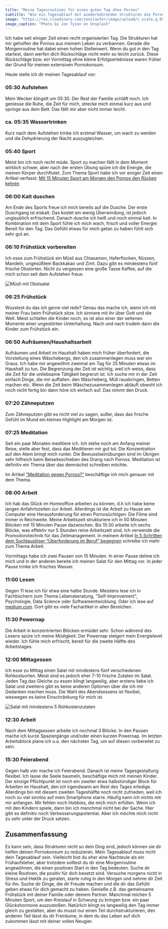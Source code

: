 ```yaml
---
title: "Meine Tagesroutinen für einen guten Tag ohne Pornos"
subtitle: "Wie ein Tagesablauf mit wiederkehrenden Strukturen die Pornos auf Distanz hält"
image: "https://res.cloudinary.com/jenslaufer/image/upload/c_scale,q_65,w_800/v1583997083/jon-tyson-JP94StOO1P8-unsplash.jpg"
image_caption: "Photo by Jon Tyson on Unsplash"
---
```


Ich habe seit einiger Zeit einen recht organisierten Tag. Die Strukturen hat mir geholfen die Pornos aus meinem Leben zu verbannen. Gerade die Morgenroutine hat dabei einen hohen Stellenwert. Wenn du gut in den Tag startest, dann werfen dich Rückschläge nicht mehr so leicht zurück. Diese Rückschläge bzw. ein Vormittag ohne kleine Erfolgserlebnisse waren früher der Grund für meinen extensiven Pornokonsum.

Heute stelle ich dir meinen Tagesablauf vor:

### 05:30 Aufstehen

Mein Wecker klingelt um 05:30. Der Rest der Familie schläft noch. Ich geniesse die Ruhe, die Zeit für mich, strecke mich einmal kurz aus und springe aus dem Bett. Das fällt mir aber nicht immer leicht.

### ca. 05:35 Wassertrinken

Kurz nach dem Aufstehen trinke ich erstmal Wasser, um wach zu werden und die Dehydrierung der Nacht auszugleichen.

### 05:40 Sport

Meist bin ich noch recht müde. Sport zu machen fällt in dem Moment wirklich schwer, aber nach der ersten Übung spüre ich die Energie, die meinen Körper durchflutet. Zum Thema Sport habe ich vor einiger Zeit einen Artikel verfasst: [Mit 15 Minuten Sport am Morgen den Pornos den Rücken kehren](/blog/mit_15_minuten_sport_morgens_den_pornos_den_ruecken_kehren.html)

### 06:00 Kalt duschen

Am Ende des Sports freue ich mich bereits auf die Dusche. Der erste Duschgang ist eiskalt. Das kostet ein wenig Überwindung, ist jedoch unglaublich erfrischend. Danach dusche ich heiß und noch einmal kalt. In Kombination mit dem Sport fühle ich mich wach, frisch und voller Energie: Bereit für den Tag. Das Gefühl etwas für mich getan zu haben fühlt sich sehr gut an.

### 06:10 Frühstück vorbereiten

Ich esse zum Frühstück ein Müsli aus Chiasamen, Haferflocken, Nüssen, Mandeln, ungesüßtem Backkakao und Zimt. Dazu gibt es mindestens fünf frische Obstorten. Nicht zu vergessen eine große Tasse Kaffee, auf die mich schon seit dem Aufstehen freue.

![Müsli mit Obstsalat](https://res.cloudinary.com/jenslaufer/image/upload/c_scale,w_600/v1583999731/IMG_20190216_094053._jpg.jpg)

### 06:25 Frühstück

Wusstest du das ich gerne viel rede? Genau das mache ich, wenn ich mit meiner Frau beim Frühstück sitze. Ich sinniere mit ihr über Gott und die Welt. Meist schlafen die Kinder noch, es ist also einer der seltenen Momente einer ungestörten Unterhaltung. Nach und nach trudeln dann die Kinder zum Frühstück ein.

### 06:50 Aufräumen/Haushaltsarbeit

Aufräumen und Arbeit im Haushalt haben mich früher überfordert, die Vorstellung eines Wäschebergs, den ich zusammenlegen muss war ein Graus. Ich habe mir angewöhnt zweimal am Tag für 25 Minuten etwas im Haushalt zu tun. Die Begrenzung der Zeit ist wichtig, weil ich weiss, dass die Zeit für die unliebsame Tätigkeit begrenzt ist. Ich suche mir in der Zeit einfach Dinge, die mir auffallen: den Wäscheberg, Müll rausbringen, Betten machen etc. Wenn die Zeit beim Wäschezusammenlegen abläuft obwohl ich noch nicht fertig bin dann höre ich einfach auf. Das nimmt den Druck.

### 07:20 Zähneputzen

Zum Zähneputzen gibt es nicht viel zu sagen, außer, dass das frische Gefühl im Mund ein kleines Highlight am Morgen ist.

### 07:25 Meditation

Seit ein paar Monaten meditiere ich. Ich stehe noch am Anfang meiner Reise, stelle aber fest, dass das Meditieren mir gut tut. Die Konzentration auf den Atem bringt mich runter. Die Bewusstseinübungen sind im Übrigen sehr hilfreich beim Beiseiteschieben des Drang nach Pornos. Meditation ist definitiv ein Thema über das demnächst schreiben möchte.

Im Artikel ["Meditation gegen Pornos?"](/blog/meditation_gegen_pornos.html) beschäftige ich mich genauer mit dem Thema.

### 08:00 Arbeit

Ich hab das Glück im Homeoffice arbeiten zu können, d.h ich habe keine langen Anfahrtszeiten zur Arbeit. Allerdings ist die Arbeit zu Hause am Computer eine Herausforderung für einen Pornosüchtigen: Die Filme sind immer in Reichweite.
Meine Arbeitszeit strukturiere ich in 50 Minuten Blöcken mit 15 Minuten Pause dazwischen. Bis 15:30 arbeite ich sechs Blöcke, was effektiv nur 5 Stunden reine Arbeitszeit sind. Ich verwende die Promodorotechnik für das Zeitmanagement. In meinem Artikel [In 5 Schritten dem Suchtauslöser “Überforderung im Beruf” begegnen](https://poretreat.de/blog/In_5_schritten_dem_suchtausloeser_ueberforderung_im_beruf_begegnen.html) schreibe ich mehr zum Thema Arbeit.

Vormittags habe ich zwei Pausen von 15 Minuten. In einer Pause dehne ich mich und in der anderen bereite ich meinen Salat für den Mittag vor. In jeder Pause trinke ich frisches Wasser.

### 11:00 Lesen

Gegen 11 lese ich für etwa eine halbe Stunde. Meistens lese ich in Fachbüchern zum Thema Lebensberatung,
"Self-Improvement", Psychologie, Data Science oder Softwareentwicklung. Oder ich lese auf [medium.com](https://medium.com). Dort gibt es viele Fachartikel in allen Bereichen.

### 11:30 Powernap

Die Arbeit in konzentrierten Blöcken ermüdet sehr. Schon während des Lesens spüre ich meine Müdigkeit. Der Powernap steigert mein Energielevel wieder. Ich fühle mich erfrischt, bereit für die zweite Hälfte des Arbeitstages.

### 12:00 Mittagessen

Ich esse zu Mittag einen Salat mit mindestens fünf verschiedenen Rohkostsorten. Meist sind es jedoch eher 7-10 frische Zutaten im Salat. Jeden Tag das Gleiche zu essen klingt langweilig, aber erstens liebe ich Salat und zweitens gibt es keine anderen Optionen über die ich mir Gedanken machen muss. Die Wahl des Abendsessens ist flexibel, weswegen es keine Einschränkung für mich ist.

![Salat mit mindestens 5 Rohkostenzutaten](https://res.cloudinary.com/jenslaufer/image/upload/c_scale,q_65,w_800/v1583999731/IMG_20190216_130820.jpg)

### 12:30 Arbeit

Nach dem Mittagsessen arbeite ich nochmal 3 Blöcke. In den Pausen mache ich kurze Spaziergänge und/oder einen kurzen Powernap. Im letzten Arbeitsblock plane ich u.a. den nächsten Tag, um auf diesen vorbereitet zu sein.

### 15:30 Feierabend

Gegen halb vier mache ich Feierabend. Danach ist meine Tagesgestaltung flexibel. Ich lasse die Seele baumeln, beschäftige mich mit meinen Kinder. Der einzige Pflichtpunkt ist noch ein zweiter etwa halbstündiger Block für Arbeiten im Haushalt, den ich irgendwann am Rest des Tages erledige. Allerdings bin mit diesem zweiten Tageshälfte noch nicht zufrieden, weil ich noch zu viel sinnlos auf mein Smartphone starre. Häufig kann ich nichts mit mir anfangen. Mir fehlen noch Hobbies, die mich mich erfüllen. Wenn ich mit den Kindern spiele, dann bin ich manchmal nicht bei der Sache. Hier gibt es definitiv noch Verbesserungspotential. Aber ich möchte mich nicht zu sehr unter der Druck setzen.

## Zusammenfassung

Es kann sein, dass Strukturen nicht so dein Ding sind, jedoch können sie dir helfen deinen Pornokonsum zu reduzieren. Mein Tagesablauf muss nicht dein Tagesablauf sein. Vielleicht bist du eher eine Nachteule als ein Frühaufsteher, aber
trotzdem solltest du dir eine Morgenroutine angewöhnen, die einen positiven Start in den Tag bedeuten. Suche dir kleine Routinen, die positiv für dich besetzt sind. Versuche morgens nicht in Stress und Hektik zu geraten, starte ruhig in den Morgen und nehme dir Zeit für ihn. Suche dir Dinge, die dir Freude machen und die dir das Gefühl geben etwas für dich gemacht zu haben. Genieße z.B. das gemeinsame Frühstück mit deiner Familie oder deinem Partner. Manchmal reichen 5 Minuten Sport, um den Kreislauf in Schwung zu bringen bzw. ein paar Glückshormone auszustoßen. Natürlich klingt es langweilig den Tag immer gleich zu gestalten, aber du musst nur einen Teil durchstrukturieren, den anderen Teil lässt du dir Freiräume, in dem du das Leben auf dich zukommen lässt mit deiner vollen Neugier.
